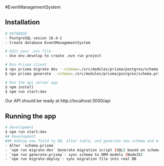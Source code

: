 #EventManagementSystem
## Installation
```bash
# DATABASE
- PostgreSQL vesion 16.4-1
- Create database EventManagementSystem
```

```bash
# Edit your .env file
- Use env.develop to create .evn run project
```

```bash
# Run Prisma client
$ npx prisma migrate dev --schema=./src/modules/prisma/postgres/schema.prisma
$ npx prisma generate --schema=./src/modules/prisma/postgres/schema.prisma
```

```bash
# Run the api server app
$ npm install
$ npm run start:dev
```

Our API should be ready at http://localhost:3000/api

## Running the app

```bash
# development
$ npm run start:dev
## Development
### Adding new field to DB, alter table, and generate new schema and migration script
- Alter `schema.prisma`
- `npm run migrate-dev` Generate migration script (SQL) based on schema vs actual DB
- `npm run generate-prisma`: sync schema to ORM models (NodeJS)
- `npm run migrate-deploy`: sync migration file into real DB
